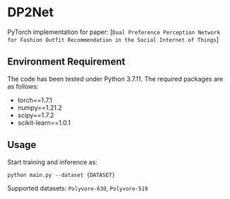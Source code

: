 # DP2Net

PyTorch implementation for paper: [`Dual Preference Perception Network for Fashion Outfit Recommendation in the Social Internet of Things`]


## Environment Requirement

The code has been tested under Python 3.7.11. The required packages are as follows:
- torch==1.7.1
- numpy==1.21.2
- scipy==1.7.2
- scikit-learn==1.0.1

## Usage

Start training and inference as:

```
python main.py --dataset {DATASET}
```

Supported datasets:  `Polyvore-630`, `Polyvore-519`

